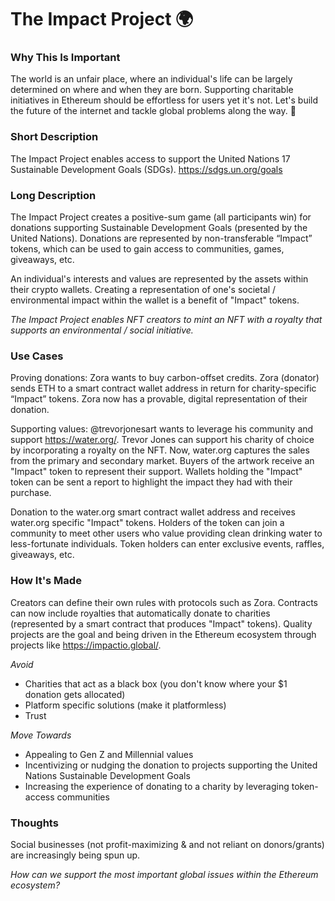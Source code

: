 # The Impact Project 🌍

### Why This Is Important

The world is an unfair place, where an individual's life can be largely determined on where and when they are born. Supporting charitable initiatives in Ethereum should be effortless for users yet it's not. Let's build the future of the internet and tackle global problems along the way. 🚀

### Short Description

The Impact Project enables access to support the United Nations 17 Sustainable Development Goals (SDGs). https://sdgs.un.org/goals

### Long  Description

The Impact Project creates a positive-sum game (all participants win) for donations supporting Sustainable Development Goals (presented by the United Nations). Donations are represented by non-transferable “Impact” tokens, which can be used to gain access to communities, games, giveaways, etc.

An individual's interests and values are represented by the assets within their crypto wallets. Creating a representation of one's societal / environmental impact within the wallet is a benefit of "Impact" tokens.

*The Impact Project enables NFT creators to mint an NFT with a royalty that supports an environmental / social initiative.*

### Use Cases 

Proving donations: Zora wants to buy carbon-offset credits. Zora (donator) sends ETH to a smart contract wallet address in return for charity-specific “Impact” tokens. Zora now has a provable, digital representation of their donation.

Supporting values: @trevorjonesart wants to leverage his community and support https://water.org/. Trevor Jones can support his charity of choice by incorporating a royalty on the NFT. Now, water.org captures the sales from the primary and secondary market. Buyers of the artwork receive an "Impact" token to represent their support. Wallets holding the "Impact" token can be sent a report to highlight the impact they had with their purchase. 

Donation to the water.org smart contract wallet address and receives water.org specific "Impact" tokens. Holders of the token can join a community to meet other users who value providing clean drinking water to less-fortunate individuals. Token holders can enter exclusive events, raffles, giveaways, etc. 

### How It's Made

Creators can define their own rules with protocols such as Zora. Contracts can now include royalties that automatically donate to charities (represented by a smart contract that produces "Impact" tokens). Quality projects are the goal and being driven in the Ethereum ecosystem through projects like https://impactio.global/. 

*Avoid*
  - Charities that act as a black box (you don't know where your $1 donation gets allocated)
  - Platform specific solutions (make it platformless)
  - Trust

*Move Towards* 
  - Appealing to Gen Z and Millennial values
  - Incentivizing or nudging the donation to projects supporting the United Nations Sustainable Development Goals
  - Increasing the experience of donating to a charity by leveraging token-access communities 

### Thoughts

Social businesses (not profit-maximizing & and not reliant on donors/grants) are increasingly being spun up. 

*How can we support the most important global issues within the Ethereum ecosystem?*
